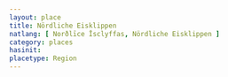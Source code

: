 ```yaml
---
layout: place
title: Nördliche Eisklippen
natlang: [ Norðlīce Īsclyffas, Nördliche Eisklippen ]
category: places
hasinit:
placetype: Region
---
```

